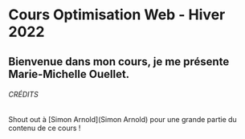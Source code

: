 # Cours Optimisation Web - Hiver 2022

## Bienvenue dans mon cours, je me présente Marie-Michelle Ouellet.











###### CRÉDITS
Shout out à [Simon Arnold](Simon Arnold) pour une grande partie du contenu de ce cours !
